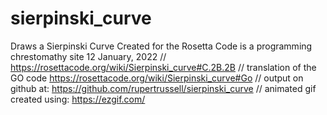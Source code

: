 # sierpinski_curve
Draws a Sierpinski Curve
Created for the Rosetta Code is a programming chrestomathy site 
12 January, 2022
// https://rosettacode.org/wiki/Sierpinski_curve#C.2B.2B
// translation of the GO code https://rosettacode.org/wiki/Sierpinski_curve#Go
// output on github at: https://github.com/rupertrussell/sierpinski_curve
// animated gif created using: https://ezgif.com/
